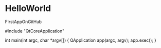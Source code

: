# HelloWorld
FirstAppOnGitHub

#include "QtCoreApplication"

int main(int argc, char *argv[])
{
  QApplication app(argc, argv);
  app.exec();
}
